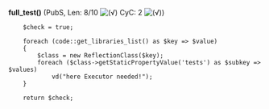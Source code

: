 **full_test()** (PubS, Len: 8/10 ![(&radic;)](https://raw.github.com/TheB3Rt0z/schrimp/master/.inc/img/icon_16x16_green_ok.png "") CyC: 2 ![(&radic;)](https://raw.github.com/TheB3Rt0z/schrimp/master/.inc/img/icon_16x16_green_ok.png ""))  
  
	    $check = true;

	    foreach (code::get_libraries_list() as $key => $value)
	    {
	        $class = new ReflectionClass($key);
	        foreach ($class->getStaticPropertyValue('tests') as $subkey => $values)
                vd("here Executor needed!");
	    }

	    return $check;
